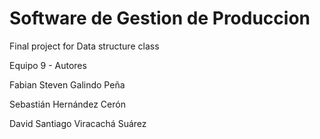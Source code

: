 # Software de Gestion de Produccion
Final project for Data structure class

Equipo 9 - Autores

Fabian Steven Galindo Peña

Sebastián Hernández Cerón

David Santiago Viracachá Suárez
